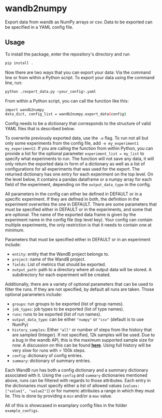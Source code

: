 # wandb2numpy

Export data from wandb as NumPy arrays or csv. Data to be exported can be specified in a YAML config file.

## Usage

To install the package, enter the repository's directory and run

```bash
pip install .
```

Now there are two ways that you can export your data: Via the command line or from within a Python script.
To export your data using the command line, run:

```bash
python ./export_data.py <your_config>.yaml
```

From within a Python script, you can call the function like this:
```bash
import wandb2numpy
data_dict, config_list = wandb2numpy.export_data(config)
```
Config needs to be a dictionary that corresponds to the structure of valid YAML files that is described below.

To overwrite previously exported data, use the `-o` flag. To run not all but only some experiments from the config file, add `-e my_experiment1 my_experiment2`. If you are calling the function from within Python, you can provide a list for the optional parameter `experiment_list = my_list` to specify what experiments to run. The function will not save any data, it will only return the exported data in form of a dictionary as well as a list of configurations for all experiments that was used for the export. The returned dictionary has one entry for each experiment on the top level. On the level below, it contains a pandas dataframe or a numpy array for each field of the experiment, depending on the `output_data_type` in the config.

All parameters in the config can either be defined in DEFAULT or in a specific experiment. If they are defined in both, the definition in the experiment overwrites the one in DEFAULT. There are some parameters that must be specified either in DEFAULT or in the experiments, and some that are optional. The name of the exported data frame is given by the experiment name in the config file (top level key). Your config can contain multiple experiments, the only restriction is that it needs to contain one at minimum.

Parameters that must be specified either in DEFAULT or in an experiment include:
* `entity`: entity that the WandB project belongs to.
* `project`: name of the WandB project.
* `fields`: List of metrics that should be exported.
* `output_path`: path to a directory where all output data will be stored. A subdirectory for each experiment will be created.

Additionally, there are a variety of optional parameters that can be used to filter the runs. If they are not specified, by default all runs are taken. Those optional parameters include:
* `groups`: run groups to be exported (list of group names).
* `job_types`: job types to be exported (list of type names).
* `runs`: runs to be exported (list of run names).
* `output_data_type`: can be either `"numpy"` or `"csv"` (default is to use NumPy)
* `history_samples`: Either `"all"` or number of steps from the history that are sampled (Integer). If not specified, 12k samples will be used. Due to a bug in the wandb API, this is the maximum supported sample size for now. A discussion on this can be found [**here**](https://community.wandb.ai/t/calling-run-history-samples-n-samples-returns-a-sample-size-different-from-n-samples/3414). Using full history will be very slow for runs with > 100k steps.
* `config`: dictionary of config entries.
* `summary`: dictionary of summary entries.

Each WandB run has both a config dictionary and a summary dictionary associated with it. Using the `config` and `summary` dictionaries mentioned above, runs can be filtered with regards to those attributes. Each entry in the dictionaries must specify either a list of allowed values (`values: ["value1", "value2"]`) or for numeric attributes a range in which they must lie. This is done by providing a `min` and/or a `max` value.

All of this is showcased in examplary config files in the folder `example_configs`.